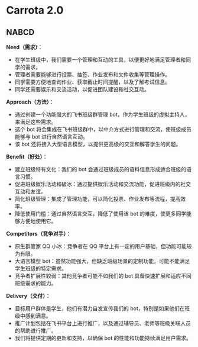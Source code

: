 # Carrota 2.0

## NABCD

**Need（需求）**：

- 在学生班级中，我们需要一个管理和互动的工具，以便更好地满足管理者和同学的需求。
- 管理者需要能够进行投票、抽签、作业发布和文件收集等管理操作。
- 同学需要方便地查询作业、获取截止时间提醒，以及了解考试信息。
- 同学还需要娱乐和交流活动，以促进团队建设和社交互动。

**Approach（方法）**：

- 通过创建一个功能强大的飞书班级群管理 bot，作为学生班级的虚拟主持人，来满足这些需求。
- 这个 bot 将会集成在飞书班级群中，以中介方式进行管理和交流，使班级成员能够与 bot 进行自然语言互动。
- 该 bot 还将接入大型语言模型，以提供更高级的交互和解答学生的问题。

**Benefit（好处）**：

- 建立班级特有文化：我们的 bot 会通过班级成员的语料信息形成适合班级的语言习惯。
- 促进班级娱乐活动和破冰：通过提供娱乐活动和交流功能，促进班级内的社交互动和友谊。
- 简化班级管理：集成了管理功能，可以简化投票、作业发布等流程，提高效率。
- 降低使用门槛：通过自然语言交互，降低了使用该 bot 的难度，使更多同学能够方便地使用它。

**Competitors（竞争对手）**：

- 原生群管家 QQ 小冰：竞争者在 QQ 平台上有一定的用户基础，但功能可能较为有限。
- 大语言模型 bot：虽然功能强大，但缺乏班级场景的定制功能，可能不能满足学生班级的特定需求。
- 竞争者扩展性较弱：其他竞争者可能不如我们的 bot 具备快速扩展和适应不同班级需求的能力。

**Delivery（交付）**：

- 目标用户群体是学生，他们有潜力自发宣传我们的 bot，特别是如果他们在班级中感到满意。
- 推广计划包括在飞书平台上进行推广，以及通过辅导员、老师等班级关联人员的帮助进行推广。
- 我们将提供定期的更新和支持，以确保 bot 的性能和功能持续满足用户需求。
